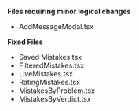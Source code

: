 **Files requiring minor logical changes**
- AddMessageModal.tsx

**Fixed Files**
- Saved Mistakes.tsx
- FilteredMistakes.tsx
- LiveMistakes.tsx
- RatingMistakes.tsx
- MistakesByProblem.tsx
- MistakesByVerdict.tsx